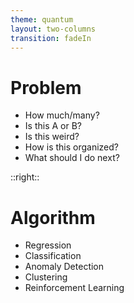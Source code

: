 ```yaml
---
theme: quantum
layout: two-columns
transition: fadeIn
---
```


# Problem

- How much/many?
- Is this A or B?
- Is this weird?
- How is this organized?
- What should I do next?

::right::

# Algorithm

- Regression
- Classification
- Anomaly Detection
- Clustering
- Reinforcement Learning